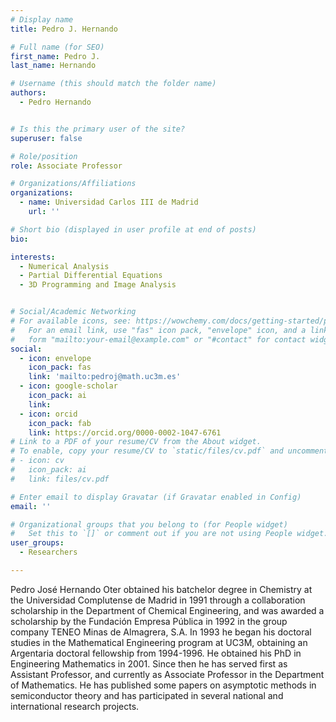 ```yaml
---
# Display name
title: Pedro J. Hernando

# Full name (for SEO)
first_name: Pedro J.
last_name: Hernando

# Username (this should match the folder name)
authors:
  - Pedro Hernando


# Is this the primary user of the site?
superuser: false

# Role/position
role: Associate Professor

# Organizations/Affiliations
organizations:
  - name: Universidad Carlos III de Madrid
    url: ''

# Short bio (displayed in user profile at end of posts)
bio: 

interests:
  - Numerical Analysis
  - Partial Differential Equations
  - 3D Programming and Image Analysis


# Social/Academic Networking
# For available icons, see: https://wowchemy.com/docs/getting-started/page-builder/#icons
#   For an email link, use "fas" icon pack, "envelope" icon, and a link in the
#   form "mailto:your-email@example.com" or "#contact" for contact widget.
social:
  - icon: envelope
    icon_pack: fas
    link: 'mailto:pedroj@math.uc3m.es'
  - icon: google-scholar
    icon_pack: ai
    link: 
  - icon: orcid
    icon_pack: fab
    link: https://orcid.org/0000-0002-1047-6761
# Link to a PDF of your resume/CV from the About widget.
# To enable, copy your resume/CV to `static/files/cv.pdf` and uncomment the lines below.
# - icon: cv
#   icon_pack: ai
#   link: files/cv.pdf

# Enter email to display Gravatar (if Gravatar enabled in Config)
email: ''

# Organizational groups that you belong to (for People widget)
#   Set this to `[]` or comment out if you are not using People widget.
user_groups:
  - Researchers

---
```


Pedro José Hernando Oter obtained his batchelor degree in Chemistry at the Universidad Complutense de Madrid in 1991 through a collaboration scholarship in the Department of Chemical Engineering, and was awarded a scholarship by the Fundación Empresa Pública in 1992 in the group company TENEO Minas de Almagrera, S.A.
In 1993 he began his doctoral studies in the Mathematical Engineering program at UC3M, obtaining an Argentaria doctoral fellowship from 1994-1996. He obtained his PhD in Engineering Mathematics in 2001. Since then he has served first as Assistant Professor, and currently as Associate Professor in the Department of Mathematics. He has published some papers on asymptotic methods in semiconductor theory and has participated in several national and international research projects.